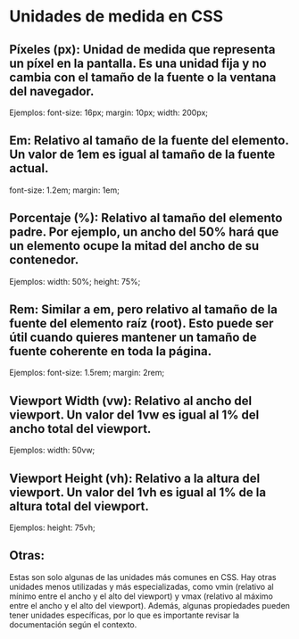 # Unidades de medida en CSS

## Píxeles (px): Unidad de medida que representa un píxel en la pantalla. Es una unidad fija y no cambia con el tamaño de la fuente o la ventana del navegador.
Ejemplos:
font-size: 16px;
margin: 10px;
width: 200px;

## Em: Relativo al tamaño de la fuente del elemento. Un valor de 1em es igual al tamaño de la fuente actual.

font-size: 1.2em;
margin: 1em;

## Porcentaje (%): Relativo al tamaño del elemento padre. Por ejemplo, un ancho del 50% hará que un elemento ocupe la mitad del ancho de su contenedor.
Ejemplos:
width: 50%;
height: 75%;

## Rem: Similar a em, pero relativo al tamaño de la fuente del elemento raíz (root). Esto puede ser útil cuando quieres mantener un tamaño de fuente coherente en toda la página.
Ejemplos:
font-size: 1.5rem;
margin: 2rem;

## Viewport Width (vw): Relativo al ancho del viewport. Un valor del 1vw es igual al 1% del ancho total del viewport.
Ejemplos:
width: 50vw;

## Viewport Height (vh): Relativo a la altura del viewport. Un valor del 1vh es igual al 1% de la altura total del viewport.
Ejemplos: 
height: 75vh;

## Otras:
Estas son solo algunas de las unidades más comunes en CSS. Hay otras unidades menos utilizadas y más especializadas, como vmin (relativo al mínimo entre el ancho y el alto del viewport) y vmax (relativo al máximo entre el ancho y el alto del viewport). Además, algunas propiedades pueden tener unidades específicas, por lo que es importante revisar la documentación según el contexto.